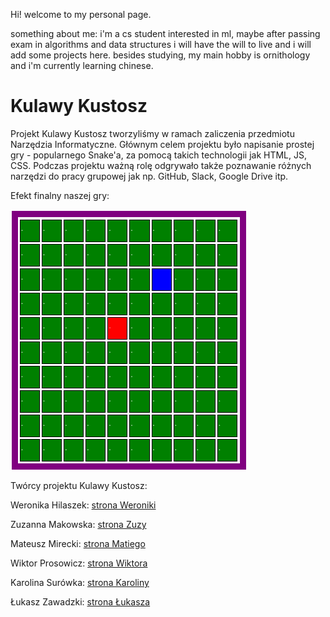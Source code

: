 Hi! welcome to my personal page.

something about me: i'm a cs student interested in ml, maybe after passing exam in algorithms and data structures i will have the will to live and i will add some projects here.
besides studying, my main hobby is ornithology and i'm currently learning chinese. 


# Kulawy Kustosz
Projekt Kulawy Kustosz tworzyliśmy w ramach zaliczenia przedmiotu Narzędzia Informatyczne. Głównym celem projektu było napisanie prostej gry - popularnego Snake'a, za pomocą takich technologii jak HTML, JS, CSS. Podczas projektu ważną rolę odgrywało także poznawanie różnych narzędzi do pracy grupowej jak np. GitHub, Slack, Google Drive itp.

Efekt finalny naszej gry:

![photo](snake_ss.png)

Twórcy projektu Kulawy Kustosz:

Weronika Hilaszek:
<a href="https://werkah.github.io/"> strona Weroniki </a>

Zuzanna Makowska:
<a href="https://mcowska.github.io/"> strona Zuzy </a>

Mateusz Mirecki:
<a href="https://mateuszmirecki.github.io./"> strona Matiego </a>

Wiktor Prosowicz:
<a href="https://leszywkniei.github.io/"> strona Wiktora </a>

Karolina Surówka:
<a href="https://ksuroweczka.github.io/"> strona Karoliny </a>

Łukasz Zawadzki:
<a href="https://lukzawadzki.github.io/"> strona Łukasza </a>



